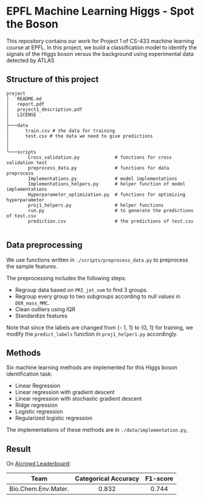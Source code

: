 # EPFL Machine Learning Higgs - Spot the Boson


This repository contains our work for Project 1 of CS-433 machine learning course at EPFL. In this project, we build a classification model to identify the signals of the Higgs boson versus the background using experimental data detected by ATLAS

## Structure of this project
```
project
│   README.md
|   report.pdf
│   project1_description.pdf
│   LICENSE   
│
├───data
│      train.csv # the data for training
│      test.csv # the data we need to give predictions
│       
│   
└───scripts
        Cross_validation.py             # functions for cross validation test
        preprocess_data.py              # functions for data preprocess
        Implementations.py              # model implementations
        Implementations_helpers.py      # helper function of model implementations
        Hyperparameter_optimization.py  # functions for optimizing hyperparameter
        proj1_helpers.py                # helper functions
        run.py                          # to generate the predictions of test.csv
        prediction.csv                  # the predictions of test.csv
   
```
## Data preprocessing

We use functions written in `./scripts/preprocess_data.py` to preprocess the sample features. 

The preprocessing includes the following steps:

- Regroup data based on `PRI_jet_num` to find 3 groups.
- Regroup every group to two subgroups according to null values in `DER_mass_MMC`. 
- Clean outliers using IQR
- Standardize features

Note that since the labels are changed from {- 1, 1} to {0, 1} for training, we modify the `predict_labels` function in `proj1_helper1.py` accordingly.



## Methods

Six machine learning methods are implemented for this Higgs boson identification task:

- Linear Regression
- Linear regression with gradient descent
- Linear regression with stochastic gradient descent
- Ridge regression
- Logistic regression
- Regularized logistic regression

The implementations of these methods are in `./data/implementation.py`,

## Result

On [Aicrowd Leaderboard](https://www.aicrowd.com/challenges/epfl-machine-learning-higgs/leaderboards):

|Team|Categorical Accuracy  |F1-score|
|:---:|:---:|:---:|
|Bio.Chem.Env.Mater.|0.832|0.744|